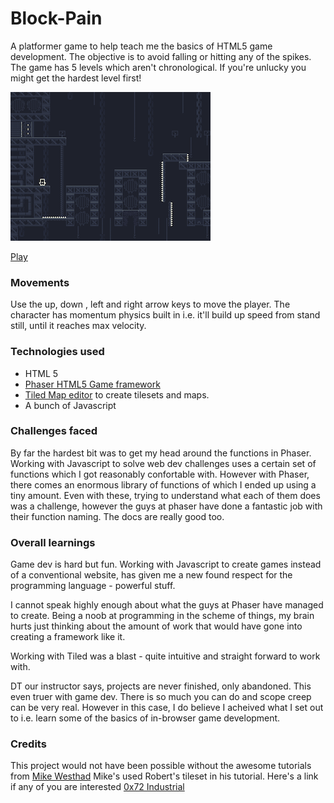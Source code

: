 # Block-Pain


A platformer game to help teach me the basics of HTML5 game development. The objective is to avoid falling or hitting any of the spikes. The game has 5 levels which aren't chronological. If you're unlucky you might get the hardest level first!

![Screenshot](https://raw.githubusercontent.com/ajayraveendran/Block-Pain/master/assets/images/Screen%20Shot.png)

[Play](https://ajayraveendran.github.io/Block-Pain/)

### Movements

Use the up, down , left and right arrow keys to move the player. The character has momentum physics built in i.e. it'll build up speed from stand still, until it reaches max velocity.

### Technologies used

* HTML 5
* [Phaser HTML5 Game framework](https://phaser.io/)
* [Tiled Map editor](https://www.mapeditor.org/) to create tilesets and maps.
* A bunch of Javascript

### Challenges faced

By far the hardest bit was to get my head around the functions in Phaser. Working with Javascript to solve web dev challenges uses a certain set of functions which I got reasonably confortable with. However with Phaser, there comes an enormous library of functions of which I ended up using a tiny amount. Even with these, trying to understand what each of them does was a challenge, however the guys at phaser have done a fantastic job with their function naming. The docs are really good too.

### Overall learnings

Game dev is hard but fun. Working with Javascript to create games instead of a conventional website, has given me a new found respect for the programming language - powerful stuff.

I cannot speak highly enough about what the guys at Phaser have managed to create. Being a noob at programming in the scheme of things, my brain hurts just thinking about the amount of work that would have gone into creating a framework like it.

Working with Tiled was a blast - quite intuitive and straight forward to work with.

DT our instructor says, projects are never finished, only abandoned. This even truer with game dev. There is so much you can do and scope creep can be very real. However in this case, I do believe I acheived what I set out to i.e. learn some of the basics of in-browser game development.

### Credits

This project would not have been possible without the awesome tutorials from [Mike Westhad](www.mikewesthad.com)
Mike's used Robert's tileset in his tutorial. Here's a link if any of you are interested [0x72 Industrial](https://0x72.itch.io/16x16-industrial-tileset)